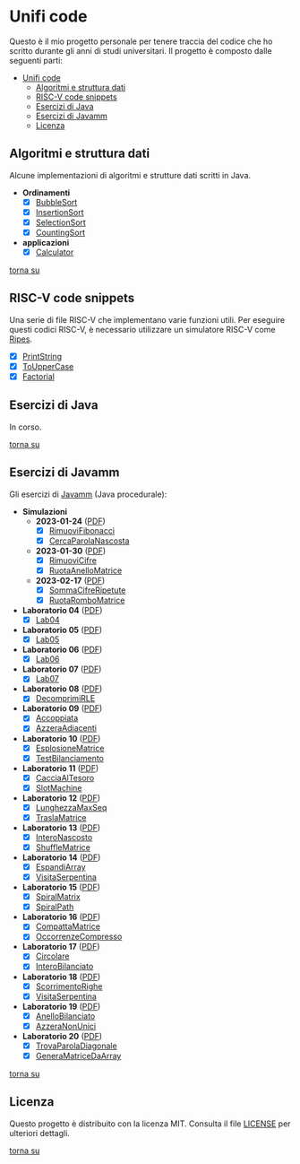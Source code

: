 # Unifi code

Questo è il mio progetto personale per tenere traccia del codice che ho scritto durante gli anni di studi universitari. Il progetto è composto dalle seguenti parti:

- [Unifi code](#unifi-code)
  - [Algoritmi e struttura dati](#algoritmi-e-struttura-dati)
  - [RISC-V code snippets](#risc-v-code-snippets)
  - [Esercizi di Java](#esercizi-di-java)
  - [Esercizi di Javamm](#esercizi-di-javamm)
  - [Licenza](#licenza)

## Algoritmi e struttura dati

Alcune implementazioni di algoritmi e strutture dati scritti in Java.

- **Ordinamenti**
  - [x] [BubbleSort](algorithms-datastructures\src\main\java\com\github\lorenzoyang\algorithms\sorting\BubbleSort.java)
  - [x] [InsertionSort](algorithms-datastructures\src\main\java\com\github\lorenzoyang\algorithms\sorting\InsertionSort.java)
  - [x] [SelectionSort](algorithms-datastructures\src\main\java\com\github\lorenzoyang\algorithms\sorting\SelectionSort.java)
  - [x] [CountingSort](algorithms-datastructures\src\main\java\com\github\lorenzoyang\algorithms\sorting\CountingSort.java) 
- **applicazioni**
  - [x] [Calculator](algorithms-datastructures\src\main\java\com\github\lorenzoyang\algorithms\applications\Calculator.java)

[torna su](#unifi-code)

## RISC-V code snippets

Una serie di file RISC-V che implementano varie funzioni utili.
Per eseguire questi codici RISC-V, è necessario utilizzare un simulatore RISC-V come [Ripes](https://github.com/mortbopet/Ripes).

- [x] [PrintString](./riscv_code/PrintString.s) 
- [x] [ToUpperCase](./riscv_code/ToUpperCase.s)
- [x] [Factorial](./riscv_code/Factorial.s)

## Esercizi di Java 

In corso.

[torna su](#unifi-code)


## Esercizi di Javamm 

Gli esercizi di [Javamm](https://github.com/LorenzoBettini/javamm) (Java procedurale):

- **Simulazioni**
    - **2023-01-24** ([PDF](./javamm-exercises/src/main/java/com/github/lorenzoyang/simulazioni/prova2023_01_24/20230124%20-%20Terza%20Simulazione%20PI%20-%20finale.pdf))
        - [x] [RimuoviFibonacci](./javamm-exercises/src/main/java/com/github/lorenzoyang/simulazioni/prova2023_01_24/RimuoviFibonacci.md)
        - [x] [CercaParolaNascosta](./javamm-exercises/src/main/java/com/github/lorenzoyang/simulazioni/prova2023_01_24/CercaParolaNascosta.md)
    - **2023-01-30** ([PDF](./javamm-exercises/src/main/java/com/github/lorenzoyang/simulazioni/prova2023_01_30/2023-01-30%20(PI%20Java--)%20-%20finale.pdf))
        - [x] [RimuoviCifre](./javamm-exercises/src/main/java/com/github/lorenzoyang/simulazioni/prova2023_01_30/RimuoviCifre.md)
        - [x] [RuotaAnelloMatrice](./javamm-exercises/src/main/java/com/github/lorenzoyang/simulazioni/prova2023_01_30/RuotaAnelloMatrice.md)
  - **2023-02-17** ([PDF](./javamm-exercises/src/main/java/com/github/lorenzoyang/simulazioni/prova2023_02_17/Terza%20Simulazione%20di%20PI.pdf))
      - [x] [SommaCifreRipetute](./javamm-exercises/src/main/java/com/github/lorenzoyang/simulazioni/prova2023_02_17/SommaCifreRipetute.md)
      - [x] [RuotaRomboMatrice](./javamm-exercises/src/main/java/com/github/lorenzoyang/simulazioni/prova2023_02_17/RuotaRomboMatrice.md)
- **Laboratorio 04** ([PDF](./javamm-exercises/src/main/java/com/github/lorenzoyang/lab04/Lab04.pdf))
    - [x] [Lab04](./javamm-exercises/src/main/java/com/github/lorenzoyang/lab04/Lab04.md)
- **Laboratorio 05** ([PDF](./javamm-exercises/src/main/java/com/github/lorenzoyang/lab05/Lab05.pdf))
    - [x] [Lab05](./javamm-exercises/src/main/java/com/github/lorenzoyang/lab05/Lab05.md)
- **Laboratorio 06** ([PDF](./javamm-exercises/src/main/java/com/github/lorenzoyang/lab06/Lab06.pdf))
    - [x] [Lab06](./javamm-exercises/src/main/java/com/github/lorenzoyang/lab06/Lab06.md)
- **Laboratorio 07** ([PDF](./javamm-exercises/src/main/java/com/github/lorenzoyang/lab07/Lab07.pdf))
    - [x] [Lab07](./javamm-exercises/src/main/java/com/github/lorenzoyang/lab07/Lab07.md)
- **Laboratorio 08** ([PDF](./javamm-exercises/src/main/java/com/github/lorenzoyang/lab08/2020-02-05%20(prima%20PI%20-%20es%201).pdf))
    - [x] [DecomprimiRLE](./javamm-exercises/src/main/java/com/github/lorenzoyang/lab08/DecomprimiRLE.md)
- **Laboratorio 09** ([PDF](./javamm-exercises/src/main/java/com/github/lorenzoyang/lab09/2021-01-12%20(simulazione%20prova%20intermedia)%20-%20v00.pdf))
    - [x] [Accoppiata](./javamm-exercises/src/main/java/com/github/lorenzoyang/lab09/Accoppiata.md)
    - [x] [AzzeraAdiacenti](./javamm-exercises/src/main/java/com/github/lorenzoyang/lab09/AzzeraAdiacenti.md)
- **Laboratorio 10** ([PDF](./javamm-exercises/src/main/java/com/github/lorenzoyang/lab10/2021-01-19%20(simulazione%20prova%20intermedia)%20-%20v01.pdf))
    - [x] [EsplosioneMatrice](./javamm-exercises/src/main/java/com/github/lorenzoyang/lab10/EsplosioneMatrice.md)
    - [x] [TestBilanciamento](./javamm-exercises/src/main/java/com/github/lorenzoyang/lab10/TestBilanciamento.md)
- **Laboratorio 11** ([PDF](./javamm-exercises/src/main/java/com/github/lorenzoyang/lab11/20230112%20-%20Prima%20Simulazione%20PI%20-%20finale.pdf))
    - [x] [CacciaAlTesoro](./javamm-exercises/src/main/java/com/github/lorenzoyang/lab11/CacciaAlTesoro.md)
    - [x] [SlotMachine](./javamm-exercises/src/main/java/com/github/lorenzoyang/lab11/SlotMachine.md)
- **Laboratorio 12** ([PDF](./javamm-exercises/src/main/java/com/github/lorenzoyang/lab12/2020-02-19%20(secondaPI).pdf))
    - [x] [LunghezzaMaxSeq](./javamm-exercises/src/main/java/com/github/lorenzoyang/lab12/LunghezzaMaxSeq.md)
    - [x] [TraslaMatrice](./javamm-exercises/src/main/java/com/github/lorenzoyang/lab12/TraslaMatrice.md)
- **Laboratorio 13** ([PDF](./javamm-exercises/src/main/java/com/github/lorenzoyang/lab13/2022-02-08%20(prima%20PI)%20-%20finale.pdf))
    - [x] [InteroNascosto](./javamm-exercises/src/main/java/com/github/lorenzoyang/lab13/InteroNascosto.md)
    - [x] [ShuffleMatrice](./javamm-exercises/src/main/java/com/github/lorenzoyang/lab13/ShuffleMatrice.md)
- **Laboratorio 14** ([PDF](./javamm-exercises/src/main/java/com/github/lorenzoyang/lab14/Esercizi%20estratti%20da%20I%20e%20II%20Appello%20-%20AA%2020-21%20-%20finale.pdf))
    - [x] [EspandiArray](./javamm-exercises/src/main/java/com/github/lorenzoyang/lab14/EspandiArray.md)
    - [x] [VisitaSerpentina](./javamm-exercises/src/main/java/com/github/lorenzoyang/lab14/VisitaSerpentina.md)
- **Laboratorio 15** ([PDF](./javamm-exercises/src/main/java/com/github/lorenzoyang/lab15/testi%20esercizi.pdf))
    - [x] [SpiralMatrix](./javamm-exercises/src/main/java/com/github/lorenzoyang/lab15/SpiralMatrix.md)
    - [x] [SpiralPath](./javamm-exercises/src/main/java/com/github/lorenzoyang/lab15/SpiralPath.md)
- **Laboratorio 16** ([PDF](./javamm-exercises/src/main/java/com/github/lorenzoyang/lab16/Esercizi%20estratti%20da%20IV%20Appello%20e%20da%20RaccoltaEsercizi.pdf))
    - [x] [CompattaMatrice](./javamm-exercises/src/main/java/com/github/lorenzoyang/lab16/CompattaMatrice.md)
    - [x] [OccorrenzeCompresso](./javamm-exercises/src/main/java/com/github/lorenzoyang/lab16/OccorrenzeCompresso.md)
- **Laboratorio 17** ([PDF](./javamm-exercises/src/main/java/com/github/lorenzoyang/lab17/Lab17%20-%20Esercizi.pdf))
    - [x] [Circolare](./javamm-exercises/src/main/java/com/github/lorenzoyang/lab17/Circolare.md)
    - [x] [InteroBilanciato](./javamm-exercises/src/main/java/com/github/lorenzoyang/lab17/InteroBilanciato.md)
- **Laboratorio 18** ([PDF](./javamm-exercises/src/main/java/com/github/lorenzoyang/lab18/Lab18%20-%20esercizi.pdf))
    - [x] [ScorrimentoRighe](./javamm-exercises/src/main/java/com/github/lorenzoyang/lab18/ScorrimentoRighe.md)
    - [x] [VisitaSerpentina](./javamm-exercises/src/main/java/com/github/lorenzoyang/lab18/VisitaSerpentina.md)
- **Laboratorio 19** ([PDF](./javamm-exercises/src/main/java/com/github/lorenzoyang/lab19/Lab19%20-%20Esercizi.pdf))
    - [x] [AnelloBilanciato](./javamm-exercises/src/main/java/com/github/lorenzoyang/lab19/AnelloBilanciato.md)
    - [x] [AzzeraNonUnici](./javamm-exercises/src/main/java/com/github/lorenzoyang/lab19/AzzeraNonUnici.md)
- **Laboratorio 20** ([PDF](./javamm-exercises/src/main/java/com/github/lorenzoyang/lab20/Lab20%20-%20esercizi.pdf))
    - [x] [TrovaParolaDiagonale](./javamm-exercises/src/main/java/com/github/lorenzoyang/lab20/TrovaParolaDiagonale.md)
    - [x] [GeneraMatriceDaArray](./javamm-exercises/src/main/java/com/github/lorenzoyang/lab20/GeneraMatriceDaArray.md)

[torna su](#unifi-code)

## Licenza 

Questo progetto è distribuito con la licenza MIT. Consulta il file [LICENSE](./LICENSE) per ulteriori dettagli.

[torna su](#unifi-code)